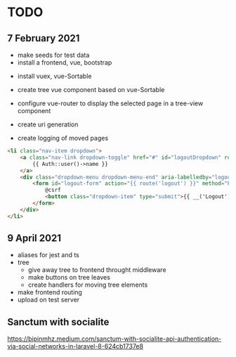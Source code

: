 # TODO

## 7 February 2021 
+ make seeds for test data
+ install a frontend, vue, bootstrap
- install vuex, vue-Sortable
- create tree vue component based on vue-Sortable
- configure vue-router to display the selected page in a tree-view component

- create uri generation
- create logging of moved pages

```html
<li class="nav-item dropdown">
    <a class="nav-link dropdown-toggle" href="#" id="logoutDropdown" role="button" data-bs-toggle="dropdown" aria-expanded="false">
        {{ Auth::user()->name }}
    </a>
    <div class="dropdown-menu dropdown-menu-end" aria-labelledby="logoutDropdown">
        <form id="logout-form" action="{{ route('logout') }}" method="POST">
            @csrf
            <button class="dropdown-item" type="submit">{{ __('Logout') }}</button>
        </form>
    </div>
</li>
```

## 9 April 2021

- aliases for jest and ts
- tree
  - give away tree to frontend throught middleware
  - make buttons on tree leaves
  - create handlers for moving tree elements
- make frontend routing 
- upload on test server

## Sanctum with socialite
<https://bipinmhz.medium.com/sanctum-with-socialite-api-authentication-via-social-networks-in-laravel-8-624cb1737e8>
